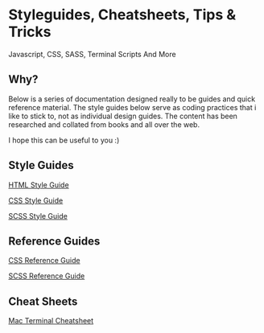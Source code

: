 # Styleguides, Cheatsheets, Tips & Tricks

Javascript, CSS, SASS, Terminal Scripts And More



## Why?

Below is a series of documentation designed really to be guides and quick reference material. The style guides below serve as coding practices that i like to stick to, not as individual design guides. The content has been researched and collated from books and all over the web.

I hope this can be useful to you :)



## Style Guides

[HTML Style Guide](https://github.com/4ndywilliamson/Styleguides-Cheatsheets-Tips-Tricks/blob/master/HTML%20Style%20Guide.md)

[CSS Style Guide](https://github.com/4ndywilliamson/Styleguides-Cheatsheets-Tips-Tricks/blob/master/CSS%20Style%20Guide.md)

[SCSS Style Guide](https://github.com/4ndywilliamson/Styleguides-Cheatsheets-Tips-Tricks/blob/master/SCSS%20Style%20Guide.md)

## Reference Guides

[CSS Reference Guide](https://github.com/4ndywilliamson/Styleguides-Cheatsheets-Tips-Tricks/blob/master/CSS%20Reference%20Guide.md)

[SCSS Reference Guide](https://github.com/4ndywilliamson/Styleguides-Cheatsheets-Tips-Tricks/blob/master/SCSS%20Reference%20Guide.md)

## Cheat Sheets

[Mac Terminal Cheatsheet](https://github.com/4ndywilliamson/Styleguides-Cheatsheets-Tips-Tricks/blob/master/Mac%20Terminal%20Cheatsheet.md)

